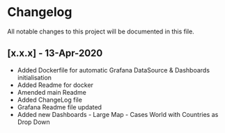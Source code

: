 # Changelog

All notable changes to this project will be documented in this file.

## [x.x.x] - 13-Apr-2020
- Added Dockerfile for automatic Grafana DataSource & Dashboards initialisation
- Added Readme for docker
- Amended main Readme
- Added ChangeLog file
- Grafana Readme file updated
- Added new Dashboards - Large Map - Cases World with Countries as Drop Down
